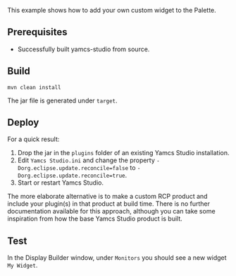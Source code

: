 This example shows how to add your own custom widget to the Palette.


## Prerequisites

* Successfully built yamcs-studio from source.


## Build

    mvn clean install
    
The jar file is generated under `target`.


## Deploy

For a quick result:

1. Drop the jar in the `plugins` folder of an existing Yamcs Studio installation.
2. Edit `Yamcs Studio.ini` and change the property `-Dorg.eclipse.update.reconcile=false` to `-Dorg.eclipse.update.reconcile=true`. 
3. Start or restart Yamcs Studio.

The more elaborate alternative is to make a custom RCP product and include your plugin(s) in that product at build time. There is no further documentation available for this approach, although you can take some inspiration from how the base Yamcs Studio product is built. 


## Test

In the Display Builder window, under `Monitors` you should see a new widget `My Widget`.
